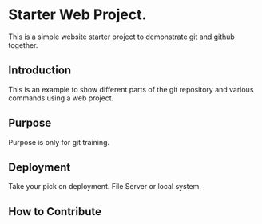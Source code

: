 # Starter Web Project.

This is a simple website starter project to demonstrate git and github together. 

## Introduction

This is an example to show different parts of the git repository and various commands using a web project. 

## Purpose

Purpose is only for git training. 

## Deployment

Take your pick on deployment. File Server or local system. 

## How to Contribute